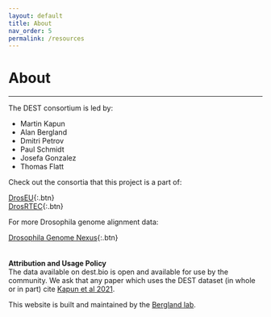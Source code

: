 ```yaml
---
layout: default
title: About
nav_order: 5
permalink: /resources
---
```

# About
---

The DEST consortium is led by:
  * Martin Kapun <br>
  * Alan Bergland <br>
  * Dmitri Petrov <br>
  * Paul Schmidt <br>
  * Josefa Gonzalez <br>
  * Thomas Flatt <br>

Check out the consortia that this project is a part of: <br>

  [DrosEU](droseu.net){:.btn} <br>
  [DrosRTEC](https://web.sas.upenn.edu/paul-schmidt-lab/dros-rtec/){:.btn}

For more Drosophila genome alignment data: <br>

[Drosophila Genome Nexus](https://www.johnpool.net/genomes.html){:.btn} <br>
<br><br>
<b>Attribution and Usage Policy</b><br>
The data available on dest.bio is open and available for use by the community. We ask that any paper which uses the DEST dataset (in whole or in part) cite [Kapun et al 2021](https://www.biorxiv.org/content/10.1101/2021.02.01.428994v3.abstract).

This website is built and maintained by the [Bergland lab](https://bergland-lab.org).
